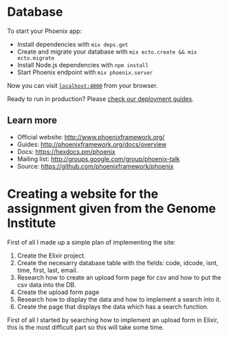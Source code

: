 # Database

To start your Phoenix app:

  * Install dependencies with `mix deps.get`
  * Create and migrate your database with `mix ecto.create && mix ecto.migrate`
  * Install Node.js dependencies with `npm install`
  * Start Phoenix endpoint with `mix phoenix.server`

Now you can visit [`localhost:4000`](http://localhost:4000) from your browser.

Ready to run in production? Please [check our deployment guides](http://www.phoenixframework.org/docs/deployment).

## Learn more

  * Official website: http://www.phoenixframework.org/
  * Guides: http://phoenixframework.org/docs/overview
  * Docs: https://hexdocs.pm/phoenix
  * Mailing list: http://groups.google.com/group/phoenix-talk
  * Source: https://github.com/phoenixframework/phoenix


# Creating a website for the assignment given from the Genome Institute

First of all I made up a simple plan of implementing the site:

1. Create the Elixir project.
2. Create the necesarry database table with the fields: code, idcode, isnt, time, first, last, email.
3. Research how to create an upload form page for csv and how to put the csv data into the DB.
4. Create the upload form page
5. Research how to display the data and how to implement a search into it.
6. Create the page that displays the data which has a search function.

First of all I started by searching how to implement an upload form in Elixir, this is the most difficult part so this will take some time.

